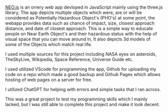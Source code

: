 [NEO.js](https://skilledcamman.github.io/NEO-pages/) is an orrery web app devloped in JavaScript mainly using the three.js library, The app depicts multiple objects which were, are or will be considered as Potentially Hazardous Object's (PHO's) at some point, the webapp provides data such as chance of impact, size, closest approach distance, and date of closest approach. This is a simple way to educate people on Near Earth Object's and their hazardous status with the help of visual space that you can move around in, It also depicts 3d models of some of the Objects which match real life. 

I used multiple sources for this project including NASA eyes on asteroids, TheSkyLive, Wikipedia, Space Reference, Universe Guide etc. 

I used utilized VScode for programming the app, Github for uploading my code on a repo which made a good backup and Github Pages which allows hosting of web pages on a server for free.

I utilized ChatGPT for helping with errors and simple tasks that I ran across.

This was a great project to test my programming skills which I mainly lacked, but I was still able to complete this project and make it look decent.
